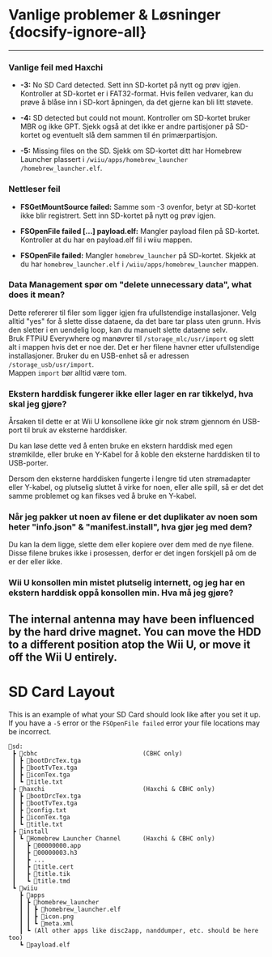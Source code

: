 # Vanlige problemer & Løsninger {docsify-ignore-all}
---
### Vanlige feil med Haxchi

 - **-3:** No SD Card detected. Sett inn SD-kortet på nytt og prøv igjen. Kontroller at SD-kortet er i FAT32-format. Hvis feilen vedvarer, kan du prøve å blåse inn i SD-kort åpningen, da det gjerne kan bli litt støvete.

 - **-4:** SD detected but could not mount. Kontroller om SD-kortet bruker MBR og ikke GPT. Sjekk også at det ikke er andre partisjoner på SD-kortet og eventuelt slå dem sammen til én primærpartisjon.

 - **-5:** Missing files on the SD. Sjekk om SD-kortet ditt har Homebrew Launcher plassert i <code>/wiiu<wbr>/apps<wbr>/homebrew_launcher<wbr>/homebrew_launcher.elf</code>.

### Nettleser feil

 - **FSGetMountSource failed:** Samme som -3 ovenfor, betyr at SD-kortet ikke blir registrert. Sett inn SD-kortet på nytt og prøv igjen.

 - **FSOpenFile failed [...] payload.elf:** Mangler payload filen på SD-kortet. Kontroller at du har en payload.elf fil i wiiu mappen.

 - **FSOpenFile failed:** Mangler `homebrew_launcher` på SD-kortet. Skjekk at du har `homebrew_launcher.elf` i <code>/wiiu<wbr>/apps<wbr>/homebrew_launcher</code> mappen.

### Data Management spør om "delete unnecessary data", what does it mean?

Dette refererer til filer som ligger igjen fra ufullstendige installasjoner. Velg alltid "yes" for å slette disse dataene, da det bare tar plass uten grunn. Hvis den sletter i en uendelig loop, kan du manuelt slette dataene selv.   
Bruk FTPiiU Everywhere og manøvrer til `/storage_mlc/usr/import` og slett alt i mappen hvis det er noe der. Det er her filene havner etter ufullstendige installasjoner. Bruker du en USB-enhet så er adressen `/storage_usb/usr/import`.  
Mappen `import` bør alltid være tom.

### Ekstern harddisk fungerer ikke eller lager en rar tikkelyd, hva skal jeg gjøre?

Årsaken til dette er at Wii U konsollene ikke gir nok strøm gjennom én USB-port til bruk av eksterne harddisker.

Du kan løse dette ved å enten bruke en ekstern harddisk med egen strømkilde, eller bruke en Y-Kabel for å koble den eksterne harddisken til to USB-porter.

Dersom den eksterne harddisken fungerte i lengre tid uten strømadapter eller Y-kabel, og plutselig sluttet å virke for noen, eller alle spill, så er det det samme problemet og kan fikses ved å bruke en Y-kabel.

### Når jeg pakker ut noen av filene er det duplikater av noen som heter "info.json" & "manifest.install", hva gjør jeg med dem?

Du kan la dem ligge, slette dem eller kopiere over dem med de nye filene. Disse filene brukes ikke i prosessen, derfor er det ingen forskjell på om de er der eller ikke.

### Wii U konsollen min mistet plutselig internett, og jeg har en ekstern harddisk oppå konsollen min. Hva må jeg gjøre?

The internal antenna may have been influenced by the hard drive magnet.
You can move the HDD to a different position atop the Wii U, or move it off the Wii U entirely.
----------

# SD Card Layout
This is an example of what your SD Card should look like after you set it up. If you have a `-5` error or the `FSOpenFile failed` error your file locations may be incorrect.
```
💾sd:
 ┣ 📂cbhc                             (CBHC only)
 ┃ ┣ 📜bootDrcTex.tga
 ┃ ┣ 📜bootTvTex.tga
 ┃ ┣ 📜iconTex.tga
 ┃ ┗ 📜title.txt
 ┣ 📂haxchi                           (Haxchi & CBHC only)
 ┃ ┣ 📜bootDrcTex.tga
 ┃ ┣ 📜bootTvTex.tga
 ┃ ┣ 📜config.txt
 ┃ ┣ 📜iconTex.tga
 ┃ ┗ 📜title.txt
 ┣ 📂install
 ┃ ┗ 📂Homebrew Launcher Channel      (Haxchi & CBHC only)
 ┃   ┣ 📜00000000.app
 ┃   ┣ 📜00000003.h3
 ┃   ┣ ...
 ┃   ┣ 📜title.cert
 ┃   ┣ 📜title.tik
 ┃   ┗ 📜title.tmd
 ┗ 📂wiiu
   ┣ 📂apps
   ┃ ┣ 📂homebrew_launcher
   ┃ ┃ ┣ 📜homebrew_launcher.elf
   ┃ ┃ ┣ 📜icon.png
   ┃ ┃ ┗ 📜meta.xml
   ┃ ┗ (All other apps like disc2app, nanddumper, etc. should be here too)
   ┗ 📜payload.elf
```
